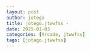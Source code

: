 ```yaml
---
layout: post
author: jotego
title: jotego.jtwwfss - 
date: 2025-01-03
categories: [Arcade, jtwwfss]
tags: [jotego.jtwwfss]
---
```



